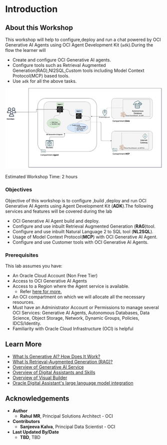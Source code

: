 # Introduction

## About this Workshop

This workshop will help to configure,deploy and run a chat powered by OCI Generative AI Agents using OCI Agent Development Kit (`adk`).During the flow the learner will 

- Create and configure OCI Generative AI agents.
- Configure tools such as Retrieval Augmented Generation(RAG),Nl2SQL,Custom tools including Model Context Protocol(MCP) based tools.
- Use `adk` for all the above tasks. 

![User View](images/user_flow.jpg)

Estimated Workshop Time: 2 hours

### Objectives

Objective of this workshop is to configure ,build ,deploy and run OCI Generative AI Agents using Agent Development Kit (**ADK**).The following services and features will be covered during the lab



* OCI Generative AI Agent build and deploy.
* Configure and use inbuilt Retrieval Augmented Generation (**RAG**)tool.
* Configure and use inbuilt Natural Language 2 to SQL tool (**NL2SQL**).
* Usage of Model Context Protocol(**MCP**) with OCI Generative AI Agent.
* Configure and use Customer tools with OCI Generative AI Agents.


### Prerequisites

This lab assumes you have:

* An Oracle Cloud Account (Non Free Tier)
* Access to OCI Generative AI Agents 
* Access to a Region where the Agent service is available.
    * Refer [here for more.](https://docs.oracle.com/en-us/iaas/Content/generative-ai-agents/overview.htm#regions)
* An OCI compartment on which we will allocate all the necessary resources.
* Must have an Administrator Account or Permissions to manage several OCI Services: Generative AI Agents, Autonomous Databases, Data Science, Object Storage, Network, Dynamic Groups, Policies, IDCS/Identity.
* Familiarity with Oracle Cloud Infrastructure (OCI) is helpful

## Learn More

* [What Is Generative AI? How Does It Work?](https://www.oracle.com/artificial-intelligence/generative-ai/what-is-generative-ai/)
* [What Is Retrieval-Augmented Generation (RAG)?](https://www.oracle.com/artificial-intelligence/generative-ai/retrieval-augmented-generation-rag/)
* [Overview of Generative AI Service](https://docs.oracle.com/en-us/iaas/Content/generative-ai/overview.htm)
* [Overview of Digital Assistants and Skills](https://docs.oracle.com/en-us/iaas/digital-assistant/doc/overview-digital-assistants-and-skills.html)
* [Overview of Visual Builder](https://docs.oracle.com/en-us/iaas/visual-builder/doc/oracle-visual-builder.html)
* [Oracle Digital Assistant's large language model integration](https://docs.oracle.com/en/cloud/paas/digital-assistant/use-chatbot/llm-blocks-skills.html)

## Acknowledgements

* **Author**
    * **Rahul MR**, Principal Solutions Architect - OCI 
* **Contributors**
    * **Sanjeeva Kalva**, Principal Data Scientist - OCI 
* **Last Updated By/Date**
    * **TBD**, TBD